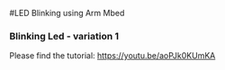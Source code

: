 #LED Blinking using Arm Mbed

### Blinking Led - variation 1

Please find the tutorial:
https://youtu.be/aoPJk0KUmKA
